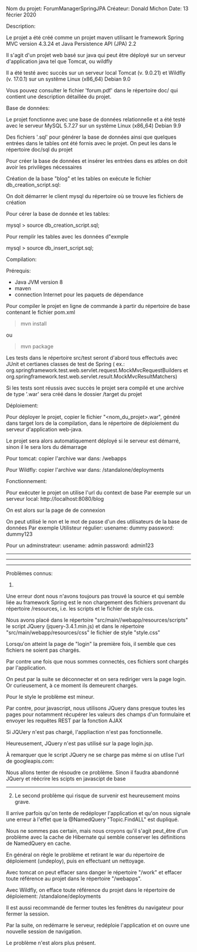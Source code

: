 Nom du projet: ForumManagerSpringJPA
Créateur: Donald Michon
Date: 13 fécrier 2020

Description:

Le projet a été créé comme un projet maven utilisant le framework Spring MVC version 4.3.24 et Java Persistence API (JPA) 2.2

Il s'agit d'un projet web basé sur java qui peut être déployé sur un serveur d'application java tel que Tomcat, ou wildfly

Il a été testé avec succès sur un serveur local Tomcat (v. 9.0.21) et Wildfly (v. 17.0.1) sur un systême Linux (x86_64) Debian 9.0


Vous pouvez consulter le fichier 'forum.pdf' dans le répertoire doc/ qui contient une description détaillée du projet. 

Base  de données:

Le projet fonctionne avec une base de données relationnelle et a été testé avec le serveur MySQL 5.7.27 sur un systême Linux (x86_64) Debian 9.9


Des fichiers '.sql' pour générer la base de données ainsi que quelques entrées dans le tables ont été fornis avec le projet.
On peut les dans le répertoire doc/sql du projet

Pour créer la base de données et insérer les entrées dans es atbles on doit avoir les privilèges nécessaires

Création de la base "blog" et les tables on exécute le fichier db_creation_script.sql:

On doit démarrer le client mysql du répertoire où se trouve les fichiers de création

Pour cérer la base de donnée et les tables:

mysql > source db_creation_script.sql;


Pour remplir les tables avec les données d"exmple

mysql > source db_insert_script.sql;



Compilation:

Prérequis: 

- Java JVM  version 8
- maven 
- connection Internet pour les paquets de dépendance 


Pour compiler le projet en ligne de commande à partir du répertoire de base contenant le fichier pom.xml

> mvn install

ou

> mvn package


Les tests dans le répertoire src/test seront d'abord tous effectués avec JUnit et certianes classes de test de Spring 
( ex.: org.springframework.test.web.servlet.request.MockMvcRequestBuilders et org.springframework.test.web.servlet.result.MockMvcResultMatchers)

Si les tests sont réussis avec succès le projet sera compilé et une archive de type '.war' sera créé dans le dossier /target du projet


Déploiement:

Pour déployer le projet, copier le fichier "<nom_du_projet>.war", généré dans target lors de la compilation, 
dans le répertoire de déploiement du serveur d'application web-java.

Le projet sera alors automatiquement déployé si le serveur est démarré, sinon il le sera  lors du démarrage

Pour tomcat:
copier l'archive war dans: <tomcat-server-directory>/webapps

Pour Wildfly:
copier l'archive war dans: <wildfly-server-directory>/standalone/deployments


Fonctionnement:

Pour exécuter le projet on utilise l'url du context de base
Par exemple sur un serveur local:
http://localhost:8080/blog

On est alors sur la page de de connexion

On peut utilisé le non et le mot de passe d'un des utilisateurs de la base de données
Par exemple
Utilisteur régulier:
usename: dummy
password: dummy123

Pour un adminstrateur:
usename: admin
password: admin123

------------------------------------------------------------------------------------------------------
------------------------------------------------------------------------------------------------------
------------------------------------------------------------------------------------------------------

Problèmes connus:

1)

Une erreur dont nous n'avons toujours pas trouvé la source et qui semble liée au framework Spring 
est le non chargement des fichiers provenant du répertoire /resources, i.e. les scripts et le fichier de style css.

Nous avons placé dans le répertoire "src/main//webapp/resources/scripts" le script JQuery (jquery-3.4.1.min.js)
et dans le répertoire "src/main/webapp/resources/css" le fichier de style "style.css"

Lorsqu'on atteint la page de "login" la première fois, il semble que ces fichiers ne soient pas chargés.

Par contre une fois que nous sommes connectés, ces fichiers sont chargés par l'application.

On peut par la suite se déconnecter et on sera rediriger vers la page login. Or curieusement, à ce moment ils demeurent chargés.
 
Pour le style le problème est mineur. 

Par contre, pour javascript, nous utilisons JQuery dans presque toutes les pages
pour notamment récupérer les valeurs des champs d'un formulaire et envoyer les requêtes REST par la fonction AJAX

Si JQUery n'est pas chargé, l'appliaction n'est pas fonctionnelle.

Heureusement, JQuery n'est pas utilisé sur la page login.jsp.

À remarquer que le script JQuery ne se charge pas même si on utlise l'url de googleapis.com:

<script type="text/javascript" src="https://ajax.googleapis.com/ajax/libs/jquery/3.4.1/jquery.min.js"></script>


Nous allons tenter de résoudre ce problème. Sinon il faudra abandonné JQuery et réécrire les scipts en javascipt de base


------------------------------------

2) Le second problème qui risque de survenir est heureusement moins grave.

Il arrive parfois qu'on tente de redéployer l'application et qu'on nous signale une erreur à l'effet que 
la @NamedQuery "Topic.FindALL" est dupliqué. 

Nous ne sommes pas certain, mais nous croyons qu'il s'agit peut_être d'un problème avec la cache de Hibernate qui semble conserver 
les définitions de NamedQuery en cache.

En général on règle le problème et retirant le war du répertoire de déploiement (undeploy), puis en effectuant un nettoyage.

Avec tomcat on peut effacer sans danger le répertoire "<tomcat-directory>/work" et effacer toute référence au projet dans le répertoire "<tomcat-directory>/webapps".


Avec Wildfly, on efface toute référence du projet dans le répertoire de déploiement: <wildfly-directory>/standalone/deployments


Il est aussi recommandé de fermer toutes les fenêtres du navigateur pour fermer la session.

Par la suite, on redémarre le serveur, redéploie l'application et on ouvre une nouvelle session de navigation. 

Le problème n'est alors plus présent.














